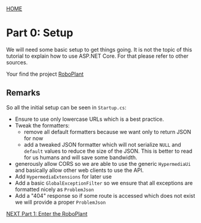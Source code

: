 [HOME](../README.md)
# Part 0: Setup

We will need some basic setup to get things going. It is not the topic of this tutorial to explain how to use ASP.NET Core. For that please refer to other sources.

Your find the project [RoboPlant](https://github.com/MathiasReichardt/RoboPlant)

## Remarks
So all the initial setup can be seen in `Startup.cs`:

- Ensure to use only lowercase URLs which is a best practice.
- Tweak the formatters:
    - remove all default formatters because we want only to return JSON for now
    - add a tweaked JSON formatter which will not serialize `NULL` and `default` values to reduce the size of the JSON. This is better to read for us humans and will save some bandwidth.
- generously allow CORS so we are able to use the generic `HypermediaUi` and basically allow other web clients to use the API.
- Add `HypermediaExtensions` for later use
- Add a basic `GlobalExceptionFilter` so we ensure that all exceptions are formatted nicely as `ProblemJson`
- Add a "404" response so if some route is accessed which does not exist we will provide a proper `ProblemJson`

[NEXT Part 1: Enter the RoboPlant](../part1/part1.md)